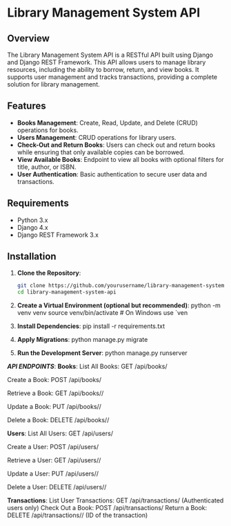 # Library Management System API

## Overview

The Library Management System API is a RESTful API built using Django and Django REST Framework. This API allows users to manage library resources, including the ability to borrow, return, and view books. It supports user management and tracks transactions, providing a complete solution for library management.

## Features

- **Books Management**: Create, Read, Update, and Delete (CRUD) operations for books.
- **Users Management**: CRUD operations for library users.
- **Check-Out and Return Books**: Users can check out and return books while ensuring that only available copies can be borrowed.
- **View Available Books**: Endpoint to view all books with optional filters for title, author, or ISBN.
- **User Authentication**: Basic authentication to secure user data and transactions.

## Requirements

- Python 3.x
- Django 4.x
- Django REST Framework 3.x

## Installation

1. **Clone the Repository**:
   ```bash
   git clone https://github.com/yourusername/library-management-system-api.git
   cd library-management-system-api

2. **Create a Virtual Environment (optional but recommended)**:
python -m venv venv
source venv/bin/activate  # On Windows use `ven

3. **Install Dependencies**:
pip install -r requirements.txt

4. **Apply Migrations**:
python manage.py migrate

5. **Run the Development Server**:
python manage.py runserver

***API ENDPOINTS***:
**Books**:
List All Books: GET /api/books/

Create a Book: POST /api/books/

Retrieve a Book: GET /api/books/<id>/

Update a Book: PUT /api/books/<id>/

Delete a Book: DELETE /api/books/<id>/

**Users**:
List All Users: GET /api/users/

Create a User: POST /api/users/

Retrieve a User: GET /api/users/<id>/

Update a User: PUT /api/users/<id>/

Delete a User: DELETE /api/users/<id>/

**Transactions**:
List User Transactions: GET /api/transactions/ (Authenticated users only)
Check Out a Book: POST /api/transactions/
Return a Book: DELETE /api/transactions/<id>/ (ID of the transaction)


